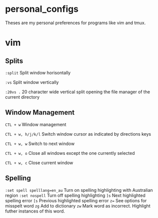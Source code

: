 # personal_configs
Theses are my personal preferences for programs like vim and tmux.

# vim

## Splits
`:split`
Split window horisontally

`:vs`
Split window vertically

`:20vs .`
20 character wide vertical split opening the file manager of the current directory

## Window Management
`CTL + w`
Window management

`CTL + w, h/j/k/l`
Switch window cursor as indicated by directions keys

`CTL + w, w`
Switch to next window

`CTL + w, o`
Close all windows except the one currently selected

`CTL + w, c`
Close current window

## Spelling

`:set spell spelllang=en_au`
Turn on spelling highlighting with Australian region
`:set nospell`
Turn off spelling highlighting
`]s`
Next highlighted spelling error
`[s`
Previous highlighted spelling error
`z=`
See options for misspelt word
`zg`
Add to dictionary
`zw`
Mark word as incorrect. Highlight futher instances of this word.

